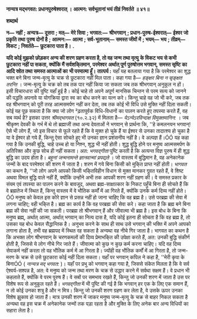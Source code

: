 **नान्यत्र मद्भगवत: प्रधानपुरुषेश्वरात् ।** **आत्मन: सर्वभूतानां भयं तीव्रं निवर्तते ॥ ४१॥** 

**शब्दार्थ** 

**न—** **नहीं** **; अन्यत्र—** **दूसरा** **; मत्—** **मेरे सिवा** **; भगवत:—** **श्रीभगवान्** **; प्रधान-पुरुष-ईश्वरात्—** **ईश्वर जो प्रकृति तथा** **पुरुष दोनों है** **; आत्मन:—** **आत्मा** **; सर्व-भूतानाम्—** **समस्त जीवों में** **; भयम्—** **भय** **; तीव्रम्—** **विकट** **; निवर्तते—** **छुटकारा पाता है।** **.** 

**यदि कोई मुझको छोड़कर अन्य की शरण ग्रहण करता है, तो वह जन्म तथा मृत्यु** **के विकट भय से कभी छुटकारा नहीं पा सकता, क्योंकि मैं सर्वशकि्तमान, परमेश्वर** **अर्थात् पूर्ण पुरुषोत्तम भगवान्, समस्त सृष्टि का आदि स्रोत तथा समस्त आत्माओं का** **भी परमात्मा हूँ।** **तात्पर्य :** यहाँ यह बतलाया गया है कि परमेश्वर का शुद्ध भक्त बने बिना जन्म-मृत्यु के चक्र से छुटकारा नहीं मिल पाता। कहा गया है— *हङ्क्षर बिना न सृङ्क्षत तरन्ति* । जन्म-मृत्यु के चक्र को तब तक पार नहीं किया जा सकता जब तक श्रीभगवान् अनुकूल न हों। इसी विचारधारा की पुष्टि यहाँ हुई है। कोई चाहे तो अपने अपूर्ण मानसिक चिन्तन से परम सत्य को जानने की पद्धति अपनावे या योगक्रिया द्वारा स्व का बोध करने का यत्न करे। किन्तु चाहे वह जो भी करे, जब तक वह श्रीभगवान् को पूरी तरह आत्मसमर्पण नहीं कर देता, तब तक कोई भी विधि उसे मुक्ति नहीं दिला सकती। कोई यह पूछ सकता है कि क्या जो लोग ²ढ़तापूर्वक विधि-विधानों का पालन करते हुए तपस्या करते हैं, वह सब व्यर्थ है? इसका उत्तर *श्रीमद्भागवत* (१०.२.३२) में मिलता है— *येऽन्येऽरविन्दाक्ष विमुक्तमानिन:* । जब श्रीकृष्ण देवकी के गर्भ में थे तो ब्रह्माजी तथा अन्य देवताओं ने भगवान् से प्रार्थना कि, ''हे कमलनयन भगवान्! ऐसे भी लोग हैं, जो इस विचार से फूले रहते हैं कि वे मुक्त हो चुके हैं या ईश्वर से उनका तादात्श्य हो चुका है या वे ईश्वर हो गये हैं, किन्तु ऐसा सोचते हुए भी उनका ज्ञान प्रशंसनीय नहीं है। वे अल्पज्ञ हैं।ÓÓ यह कहा गया है कि उनकी बुद्धि, चाहे उच्च हो या निश्न, शुद्ध भी नहीं होती। शुद्ध बुद्धि होने पर मनुष्य आत्मसमर्पण के अतिरिक्त और कुछ सोच ही नहीं सकता। अत: *भगवद्गीता* पुष्टि करती है कि अत्यन्त विज्ञ पुरुष में ही शुद्ध बुद्धि का उदय होता है। *बहूनां जन्मनामन्ते ज्ञानवान्मां प्रपद्यते* । जो वास्तव में बुद्धिमान है, वह अनेकानेक जन्मों के बाद परमेश्वर की शरण में जाता है। शरण में गये बिना किसी को मुकि्त प्राप्त नहीं होती। *भागवत* का कथन है, ''जो लोग अपने आपको किसी भकि्तविहीन विधान से मुक्त मानकर गॢवत रहते हैं, वे शिष्ट अथवा विमल बुद्धि वाले नहीं हैं, क्योंकि उन्होंने अभी तक आपकी शरण नहीं ग्रहण की। वे समस्त प्रकार के संयम एवं तपस्या का पालन करने के बावजूद, अथवा ब्रह्म-साक्षात्कार के निकट पहुँचे बिना ही सोचते हैं कि वे ब्रह्मतेज में स्थित हैं, किन्तु वास्तव में वे भौतिक कर्मों में आ गिरते हैं, क्योंकि उनके कर्म दिव्य नहीं होते।ÓÓ मनुष्य को केवल इस कोरे ज्ञान से प्रसन्न नहीं हो जाना चाहिए कि वह ब्रह्म है। उसे परब्रह्म की सेवा में लगना चाहिए; वही भकि्त है। ब्रह्म का कार्य है कि वह परब्रह्म की सेवा करे। कहा जाता है कि ब्रह्म बने बिना ब्रह्म की सेवा नहीं की जा सकती। परब्रह्म तो श्रीभगवान् हैं और जीवात्मा भी ब्रह्म है। इस बोध के बिना कि मनुष्य ब्रह्म्, अर्थात् आत्मा, अर्थात् भगवान् का नित्य दास है, यदि कोई इतना ही सोचता है कि वह ब्रह्म है, तो उसका यह बोध केवल सैद्धान्तिक है। अनुभव करने के साथ ही साथ उसे भगवान् की भक्ति में अपने आपको लगाना होता है, तभी वह ब्रह्मपद में स्थित रह सकता है अन्यथा वह नीचे गिर जाता है। भागवत का कथन है कि अभक्त लोग श्रीभगवान् के चरणकमलों की दिव्य प्रेमाभकि्त की उपेक्षा करते हैं, अत: उनकी बुद्धि संकीर्ण होती है, जिससे ये लोग नीचे गिर जाते हैं। जीवात्मा को कुछ न कुछ कर्म करना चाहिए। यदि वह दिव्य सेवाकर्म नहीं करता तो वह भौतिक कर्म में आ गिरता है। ज्योंही वह भौतिक कर्मों में आ गिरता है, तो जन्म-मरण के चक्र से उसे छुटकारा कोई नहीं दिला सकता। यहाँ पर भगवान् कपिल ने कहा है, ''मेरी कृपा के बिनाÓÓ ( *नान्यत्र मद् भगवत:* )। यहाँ पर प्रभु को भगवान् कहा गया है, जिससे संकेत मिलता है कि वे सर्व ऐश्वर्य-सश्पन्न है, अत: वे मनुष्य को जन्म तथा मरण के चक्र से उद्धार करने में सर्वथा सक्षम हैं। वे प्रधान भी कहलाते हैं, क्योंकि वे परम पुरुष हैं। वे सबों पर समभाव रखते हैं, किन्तु जो उनकी शरण में जाता है उस पर विशेष रूप से अनुकूल रहते हैं। *भगवद्गीता* में भी पुष्टि की गई है कि भगवान् हर एक के लिए एक समान हैं, न तो कोई उनका शत्रु है और न मित्र। किन्तु जो उनकी शरण ग्रहण कर लेता है, वे उसके ऊपर उनका विशेष झुकाव हो जाता हैं। मात्र उनकी शरण में जाकर मनुष्य जन्म-मृत्यु के चक्र से बाहर निकल सकता है अन्यथा वह इस चक्र में अनेकानेक जन्मों तक पड़ा रहता है और मुक्ति के लिए अनेक बार अन्य विधियों का सहारा लेता है।  